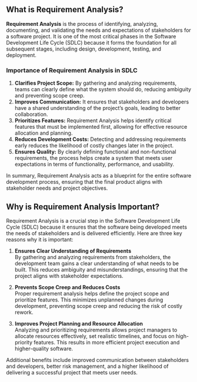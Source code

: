 ## What is Requirement Analysis?
**Requirement Analysis** is the process of identifying, analyzing, documenting, and validating the needs and expectations of stakeholders for a software project. It is one of the most critical phases in the Software Development Life Cycle (SDLC) because it forms the foundation for all subsequent stages, including design, development, testing, and deployment.

### Importance of Requirement Analysis in SDLC
1. **Clarifies Project Scope:** By gathering and analyzing requirements, teams can clearly define what the system should do, reducing ambiguity and preventing scope creep.  
2. **Improves Communication:** It ensures that stakeholders and developers have a shared understanding of the project’s goals, leading to better collaboration.  
3. **Prioritizes Features:** Requirement Analysis helps identify critical features that must be implemented first, allowing for effective resource allocation and planning.  
4. **Reduces Development Costs:** Detecting and addressing requirements early reduces the likelihood of costly changes later in the project.  
5. **Ensures Quality:** By clearly defining functional and non-functional requirements, the process helps create a system that meets user expectations in terms of functionality, performance, and usability.  

In summary, Requirement Analysis acts as a blueprint for the entire software development process, ensuring that the final product aligns with stakeholder needs and project objectives.
## Why is Requirement Analysis Important?

Requirement Analysis is a crucial step in the Software Development Life Cycle (SDLC) because it ensures that the software being developed meets the needs of stakeholders and is delivered efficiently. Here are three key reasons why it is important:

1. **Ensures Clear Understanding of Requirements**  
   By gathering and analyzing requirements from stakeholders, the development team gains a clear understanding of what needs to be built. This reduces ambiguity and misunderstandings, ensuring that the project aligns with stakeholder expectations.

2. **Prevents Scope Creep and Reduces Costs**  
   Proper requirement analysis helps define the project scope and prioritize features. This minimizes unplanned changes during development, preventing scope creep and reducing the risk of costly rework.

3. **Improves Project Planning and Resource Allocation**  
   Analyzing and prioritizing requirements allows project managers to allocate resources effectively, set realistic timelines, and focus on high-priority features. This results in more efficient project execution and higher-quality software.

Additional benefits include improved communication between stakeholders and developers, better risk management, and a higher likelihood of delivering a successful project that meets user needs.
